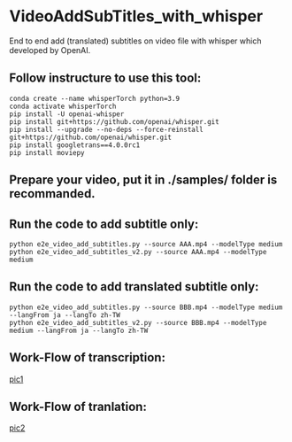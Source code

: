 # VideoAddSubTitles_with_whisper
End to end add (translated) subtitles on video file with whisper which developed by OpenAI.

## Follow instructure to use this tool:
    conda create --name whisperTorch python=3.9
    conda activate whisperTorch
    pip install -U openai-whisper
    pip install git+https://github.com/openai/whisper.git 
    pip install --upgrade --no-deps --force-reinstall git+https://github.com/openai/whisper.git
    pip install googletrans==4.0.0rc1
    pip install moviepy

## Prepare your video, put it in ./samples/ folder is recommanded.

## Run the code to add subtitle only:
    python e2e_video_add_subtitles.py --source AAA.mp4 --modelType medium
    python e2e_video_add_subtitles_v2.py --source AAA.mp4 --modelType medium

## Run the code to add translated subtitle only:
    python e2e_video_add_subtitles.py --source BBB.mp4 --modelType medium --langFrom ja --langTo zh-TW
    python e2e_video_add_subtitles_v2.py --source BBB.mp4 --modelType medium --langFrom ja --langTo zh-TW

## Work-Flow of transcription:
[pic1](https://github.com/JacobChen1998/VideoAddSubTitles_with_whisper/blob/main/trancribe_constructure.png)

## Work-Flow of tranlation:
[pic2](https://github.com/JacobChen1998/VideoAddSubTitles_with_whisper/blob/main/translate_constructure.png)

